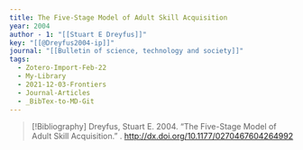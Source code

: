 ```yaml
---
title: The Five-Stage Model of Adult Skill Acquisition
year: 2004
author - 1: "[[Stuart E Dreyfus]]"
key: "[[@Dreyfus2004-ip]]"
journal: "[[Bulletin of science, technology and society]]"
tags:
  - Zotero-Import-Feb-22
  - My-Library
  - 2021-12-03-Frontiers
  - Journal-Articles
  - _BibTex-to-MD-Git
---
```


> [!Bibliography]
> Dreyfus, Stuart E. 2004. “The Five-Stage Model of Adult Skill Acquisition.” . http://dx.doi.org/10.1177/0270467604264992